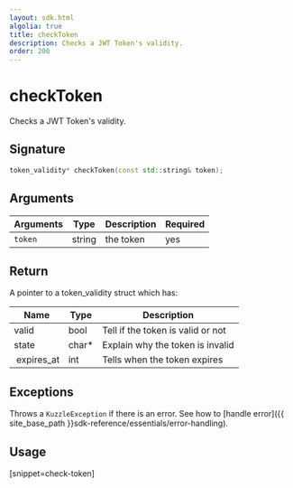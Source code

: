 ```yaml
---
layout: sdk.html
algolia: true
title: checkToken
description: Checks a JWT Token's validity.
order: 200
---
```


# checkToken

Checks a JWT Token's validity.

## Signature

```cpp
token_validity* checkToken(const std::string& token);
```

## Arguments

| Arguments    | Type    | Description | Required
|--------------|---------|-------------|----------
| ``token`` | string | the token    | yes

## Return

A pointer to a token_validity struct which has:

| Name                | Type    | Description                                                                                                      
| ------------------- | ------- | -----------------------------------
| valid               | bool    | Tell if the token is valid or not
| state               | char*   | Explain why the token is invalid
| expires_at          | int     | Tells when the token expires

## Exceptions

Throws a `KuzzleException` if there is an error. See how to [handle error]({{ site_base_path }}sdk-reference/essentials/error-handling).

## Usage

[snippet=check-token]
